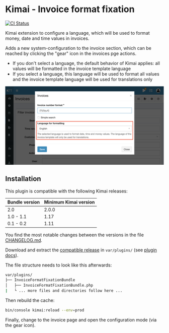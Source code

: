 
# Kimai - Invoice format fixation

[![CI Status](https://github.com/Keleo/InvoiceFormatFixationBundle/workflows/CI/badge.svg)](https://github.com/Keleo/InvoiceFormatFixationBundle/actions)

Kimai extension to configure a language, which will be used to format money, date and time values in invoices.

Adds a new system-configuration to the invoice section, which can be reached by clicking the "gear" icon in the invoices pge actions.

- If you don't select a language, the default behavior of Kimai applies: all values will be formatted in the invoice template language
- If you select a language, this language will be used to format all values and the invoice template language will be used for translations only   

![Screenshot](screenshot.png)

## Installation

This plugin is compatible with the following Kimai releases:

| Bundle version | Minimum Kimai version |
|----------------|-----------------------|
| 2.0            | 2.0.0                 |
| 1.0 - 1.1      | 1.17                  |
| 0.1 - 0.2      | 1.11                  |

You find the most notable changes between the versions in the file [CHANGELOG.md](CHANGELOG.md).

Download and extract the [compatible release](https://github.com/Keleo/InvoiceFormatFixationBundle/releases) in `var/plugins/` (see [plugin docs](https://www.kimai.org/documentation/plugin-management.html)).

The file structure needs to look like this afterwards:

```bash
var/plugins/
├── InvoiceFormatFixationBundle
│   ├── InvoiceFormatFixationBundle.php
|   └ ... more files and directories follow here ... 
```

Then rebuild the cache:
```bash
bin/console kimai:reload --env=prod
```

Finally, change to the invoice page and open the configuration mode (via the gear icon). 
